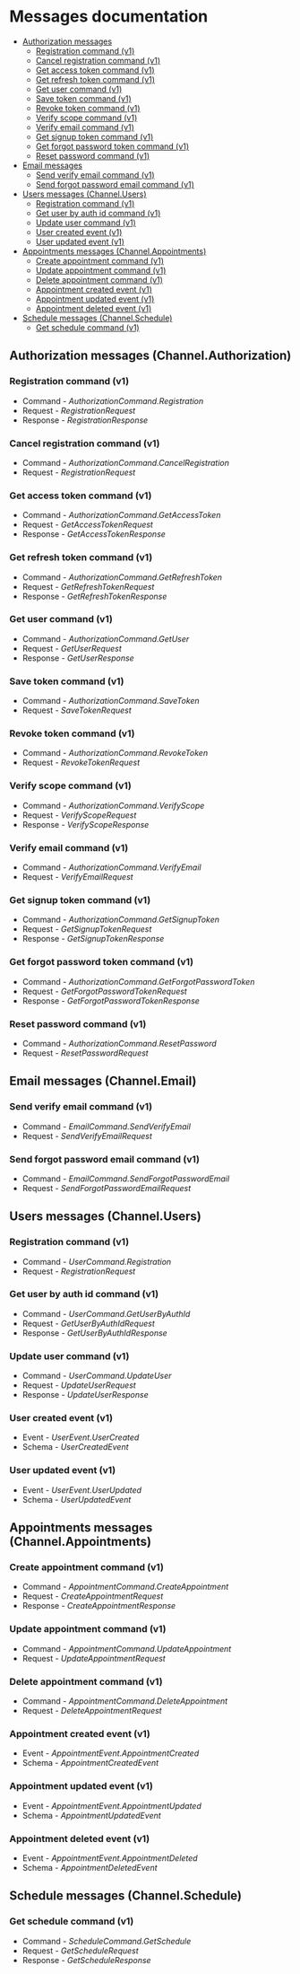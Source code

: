 # Messages documentation

- [Authorization messages](#authorization-messages-Channel.Authorization)
  - [Registration command (v1)](#registration-command-v1)
  - [Cancel registration command (v1)](#cancel-registration-command-v1)
  - [Get access token command (v1)](#get-access-token-command-v1)
  - [Get refresh token command (v1)](#get-refresh-token-command-v1)
  - [Get user command (v1)](#get-user-command-v1)
  - [Save token command (v1)](#save-token-command-v1)
  - [Revoke token command (v1)](#revoke-token-command-v1)
  - [Verify scope command (v1)](#verify-scope-command-v1)
  - [Verify email command (v1)](#verify-email-command-v1)
  - [Get signup token command (v1)](#get-signup-token-command-v1)
  - [Get forgot password token command (v1)](#get-forgot-password-token-command-v1)
  - [Reset password command (v1)](#reset-password-command-v1)
- [Email messages](#email-messages-Channel.Email)
  - [Send verify email command (v1)](#send-verify-email-command-v1)
  - [Send forgot password email command (v1)](#send-forgot-password-email-command-v1)
- [Users messages (Channel.Users)](#users-messages-Channel.Users)
  - [Registration command (v1)](#registration-command-v1)
  - [Get user by auth id command (v1)](#get-user-by-auth-id-command-v1)
  - [Update user command (v1)](#update-user-command-v1)
  - [User created event (v1)](#user-created-event-v1)
  - [User updated event (v1)](#user-updated-event-v1)
- [Appointments messages (Channel.Appointments)](#appointments-messages-Channel.Appointments)
  - [Create appointment command (v1)](#create-appointment-command-v1)
  - [Update appointment command (v1)](#update-appointment-command-v1)
  - [Delete appointment command (v1)](#delete-appointment-command-v1)
  - [Appointment created event (v1)](#appointment-created-event-v1)
  - [Appointment updated event (v1)](#appointment-updated-event-v1)
  - [Appointment deleted event (v1)](#appointment-deleted-event-v1)
- [Schedule messages (Channel.Schedule)](#schedule-messages-Channel.Schedule)
  - [Get schedule command (v1)](#get-schedule-command-v1)

## Authorization messages (Channel.Authorization)

### Registration command (v1)

- Command - *AuthorizationCommand.Registration*
- Request - *RegistrationRequest*
- Response - *RegistrationResponse*

### Cancel registration command (v1)

- Command - *AuthorizationCommand.CancelRegistration*
- Request - *RegistrationRequest*

### Get access token command (v1)

- Command - *AuthorizationCommand.GetAccessToken*
- Request - *GetAccessTokenRequest*
- Response - *GetAccessTokenResponse*

### Get refresh token command (v1)

- Command - *AuthorizationCommand.GetRefreshToken*
- Request - *GetRefreshTokenRequest*
- Response - *GetRefreshTokenResponse*

### Get user command (v1)

- Command - *AuthorizationCommand.GetUser*
- Request - *GetUserRequest*
- Response - *GetUserResponse*

### Save token command (v1)

- Command - *AuthorizationCommand.SaveToken*
- Request - *SaveTokenRequest*

### Revoke token command (v1)

- Command - *AuthorizationCommand.RevokeToken*
- Request - *RevokeTokenRequest*

### Verify scope command (v1)

- Command - *AuthorizationCommand.VerifyScope*
- Request - *VerifyScopeRequest*
- Response - *VerifyScopeResponse*

### Verify email command (v1)

- Command - *AuthorizationCommand.VerifyEmail*
- Request - *VerifyEmailRequest*

### Get signup token command (v1)

- Command - *AuthorizationCommand.GetSignupToken*
- Request - *GetSignupTokenRequest*
- Response - *GetSignupTokenResponse*

### Get forgot password token command (v1)

- Command - *AuthorizationCommand.GetForgotPasswordToken*
- Request - *GetForgotPasswordTokenRequest*
- Response - *GetForgotPasswordTokenResponse*

### Reset password command (v1)

- Command - *AuthorizationCommand.ResetPassword*
- Request - *ResetPasswordRequest*

## Email messages (Channel.Email)

### Send verify email command (v1)

- Command - *EmailCommand.SendVerifyEmail*
- Request - *SendVerifyEmailRequest*

### Send forgot password email command (v1)

- Command - *EmailCommand.SendForgotPasswordEmail*
- Request - *SendForgotPasswordEmailRequest*

## Users messages (Channel.Users)

### Registration command (v1)

- Command - *UserCommand.Registration*
- Request - *RegistrationRequest*

### Get user by auth id command (v1)

- Command - *UserCommand.GetUserByAuthId*
- Request - *GetUserByAuthIdRequest*
- Response - *GetUserByAuthIdResponse*

### Update user command (v1)

- Command - *UserCommand.UpdateUser*
- Request - *UpdateUserRequest*
- Response - *UpdateUserResponse*

### User created event (v1)

- Event - *UserEvent.UserCreated*
- Schema - *UserCreatedEvent*

### User updated event (v1)

- Event - *UserEvent.UserUpdated*
- Schema - *UserUpdatedEvent*

## Appointments messages (Channel.Appointments)

### Create appointment command (v1)

- Command - *AppointmentCommand.CreateAppointment*
- Request - *CreateAppointmentRequest*
- Response - *CreateAppointmentResponse*

### Update appointment command (v1)

- Command - *AppointmentCommand.UpdateAppointment*
- Request - *UpdateAppointmentRequest*

### Delete appointment command (v1)

- Command - *AppointmentCommand.DeleteAppointment*
- Request - *DeleteAppointmentRequest*

### Appointment created event (v1)

- Event - *AppointmentEvent.AppointmentCreated*
- Schema - *AppointmentCreatedEvent*

### Appointment updated event (v1)

- Event - *AppointmentEvent.AppointmentUpdated*
- Schema - *AppointmentUpdatedEvent*

### Appointment deleted event (v1)

- Event - *AppointmentEvent.AppointmentDeleted*
- Schema - *AppointmentDeletedEvent*

## Schedule messages (Channel.Schedule)

### Get schedule command (v1)

- Command - *ScheduleCommand.GetSchedule*
- Request - *GetScheduleRequest*
- Response - *GetScheduleResponse*
